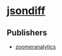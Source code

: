 # [jsondiff](https://pypi.org/project/jsondiff)



## Publishers
- [zoomeranalytics](https://pypi.org/user/zoomeranalytics)

